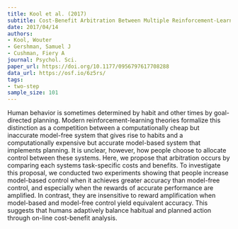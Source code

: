 ```yaml
---
title: Kool et al. (2017)
subtitle: Cost-Benefit Arbitration Between Multiple Reinforcement-Learning Systems
date: 2017/04/14
authors:
- Kool, Wouter
- Gershman, Samuel J
- Cushman, Fiery A
journal: Psychol. Sci.
paper_url: https://doi.org/10.1177/0956797617708288
data_url: https://osf.io/6z5rs/
tags:
- two-step
sample_size: 101
---
```


Human behavior is sometimes determined by habit and other times by goal-directed planning. Modern reinforcement-learning theories formalize this distinction as a competition between a computationally cheap but inaccurate model-free system that gives rise to habits and a computationally expensive but accurate model-based system that implements planning. It is unclear, however, how people choose to allocate control between these systems. Here, we propose that arbitration occurs by comparing each systems task-specific costs and benefits. To investigate this proposal, we conducted two experiments showing that people increase model-based control when it achieves greater accuracy than model-free control, and especially when the rewards of accurate performance are amplified. In contrast, they are insensitive to reward amplification when model-based and model-free control yield equivalent accuracy. This suggests that humans adaptively balance habitual and planned action through on-line cost-benefit analysis.
